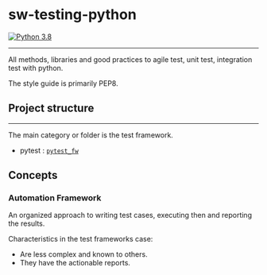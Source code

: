 # sw-testing-python
[![Python 3.8](https://img.shields.io/badge/python-3.8-blue.svg)](https://www.python.org/downloads/release/python-380/)

----------
All methods, libraries and good practices to agile test, unit test, 
integration test with python.

The style guide is primarily PEP8. 


## Project structure

---
The main category or folder is the test framework.
- pytest : [`pytest_fw`](pytest_fw/app/pytest.md)


## Concepts

### Automation Framework

An organized approach to writing test cases, executing then and 
reporting the results.

Characteristics in the test frameworks case:
- Are less complex and known to others.
- They have the actionable reports.